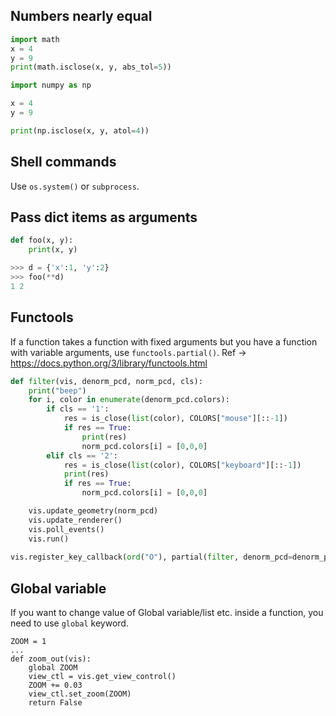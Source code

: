 ## Numbers nearly equal
```python
import math
x = 4 
y = 9
print(math.isclose(x, y, abs_tol=5))

import numpy as np

x = 4
y = 9

print(np.isclose(x, y, atol=4))
```

## Shell commands
Use `os.system()` or `subprocess`.

## Pass dict items as arguments
```python
def foo(x, y):
    print(x, y)

>>> d = {'x':1, 'y':2}
>>> foo(**d)
1 2
```

## Functools
If a function takes a function with fixed arguments but you have a function with variable arguments, use `functools.partial()`.
Ref -> https://docs.python.org/3/library/functools.html
```python
def filter(vis, denorm_pcd, norm_pcd, cls):
	print("beep")
	for i, color in enumerate(denorm_pcd.colors):
		if cls == '1':
			res = is_close(list(color), COLORS["mouse"][::-1])
			if res == True:
				print(res)
				norm_pcd.colors[i] = [0,0,0]
		elif cls == '2':
			res = is_close(list(color), COLORS["keyboard"][::-1])
			print(res)
			if res == True:
				norm_pcd.colors[i] = [0,0,0]

	vis.update_geometry(norm_pcd)
	vis.update_renderer()
	vis.poll_events()
	vis.run()
    
vis.register_key_callback(ord("O"), partial(filter, denorm_pcd=denorm_pcd, norm_pcd=norm_pcd, cls='1'))
```
## Global variable
If you want to change value of Global variable/list etc. inside a function, you need to use `global` keyword.
```python3
ZOOM = 1
...
def zoom_out(vis):
    global ZOOM
    view_ctl = vis.get_view_control()
    ZOOM += 0.03
    view_ctl.set_zoom(ZOOM)
    return False
```
